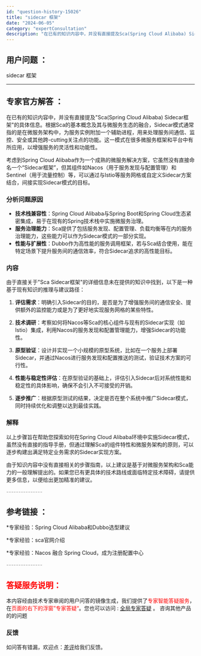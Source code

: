 ```yaml
---
id: "question-history-15026"
title: "sidecar 框架"
date: "2024-06-05"
category: "expertConsultation"
description: "在已有的知识内容中，并没有直接提及Sca(Spring Cloud Alibaba) Sidecar框架的具体信息。根据Sca的基本概念及其与微服务生态的融合，Sidecar模式通常指的是在微服务架构中，为服务实例附加一个辅助进程，用来处理服务间通信、监控、安全或其他跨-cutting关注点的功能。"
---
```


## 用户问题 ： 
 sidecar 框架  

---------------
## 专家官方解答 ：

在已有的知识内容中，并没有直接提及"Sca(Spring Cloud Alibaba) Sidecar框架"的具体信息。根据Sca的基本概念及其与微服务生态的融合，Sidecar模式通常指的是在微服务架构中，为服务实例附加一个辅助进程，用来处理服务间通信、监控、安全或其他跨-cutting关注点的功能。这一模式在很多微服务框架和平台中有所应用，以增强服务的灵活性和功能性。

考虑到Spring Cloud Alibaba作为一个成熟的微服务解决方案，它虽然没有直接命名一个“Sidecar框架”，但其组件如Nacos（用于服务发现与配置管理）和Sentinel（用于流量控制）等，可以通过与Istio等服务网格或自定义Sidecar方案结合，间接实现Sidecar模式的目标。

### 分析问题原因
- **技术栈兼容性**：Spring Cloud Alibaba与Spring Boot和Spring Cloud生态紧密集成，易于在现有的Spring技术栈中实施微服务治理。
- **服务治理能力**：Sca提供了包括服务发现、配置管理、负载均衡等在内的服务治理能力，这些能力可以作为Sidecar模式的一部分实现。
- **性能与扩展性**：Dubbo作为高性能的服务调用框架，若与Sca结合使用，能在特定场景下提升服务间的通信效率，符合Sidecar追求的高性能目标。

### 内容
由于直接关于"Sca Sidecar框架"的详细信息未在提供的知识中找到，以下是一种基于现有知识的推理与建议路径：

1. **评估需求**：明确引入Sidecar的目的，是否是为了增强服务间的通信安全、提供额外的监控能力或是为了更好地实现服务网格的某些特性。
   
2. **技术调研**：考察如何将Nacos等Sca的核心组件与现有的Sidecar实现（如Istio）集成，利用Nacos的服务发现和配置管理能力，增强Sidecar的功能性。

3. **原型验证**：设计并实现一个小规模的原型系统，比如在一个服务上部署Sidecar，并通过Nacos进行服务发现和配置推送的测试，验证技术方案的可行性。

4. **性能与稳定性评估**：在原型验证的基础上，评估引入Sidecar后对系统性能和稳定性的具体影响，确保不会引入不可接受的开销。

5. **逐步推广**：根据原型测试的结果，决定是否在整个系统中推广Sidecar模式，同时持续优化和调整以达到最佳实践。

### 解释
以上步骤旨在帮助您探索如何在Spring Cloud Alibaba环境中实施Sidecar模式，虽然没有直接的指导手册，但通过理解Sca的组件特性和微服务架构的原则，可以逐步构建出满足特定业务需求的Sidecar实现方案。

由于知识内容中没有直接相关的步骤指南，以上建议是基于对微服务架构和Sca能力的一般理解提出的。如果您已有更具体的技术路线或面临特定技术障碍，请提供更多信息，以便给出更加精准的建议。


<font color="#949494">---------------</font> 


## 参考链接 ：

*专家经验：Spring Cloud Alibaba和Dubbo选型建议 
 
 *专家经验：sca官网介绍 
 
 *专家经验：Nacos 融合 Spring Cloud，成为注册配置中心 


 <font color="#949494">---------------</font> 
 


## <font color="#FF0000">答疑服务说明：</font> 

本内容经由技术专家审阅的用户问答的镜像生成，我们提供了<font color="#FF0000">专家智能答疑服务</font>，在<font color="#FF0000">页面的右下的浮窗”专家答疑“</font>。您也可以访问 : [全局专家答疑](https://answer.opensource.alibaba.com/docs/intro) 。 咨询其他产品的的问题

### 反馈
如问答有错漏，欢迎点：[差评](https://ai.nacos.io/user/feedbackByEnhancerGradePOJOID?enhancerGradePOJOId=15094)给我们反馈。
